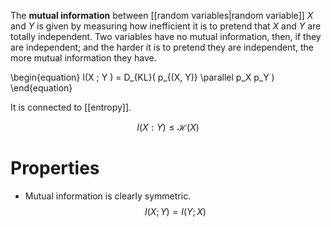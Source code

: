 The **mutual information** between [[random variables|random variable]] $X$ and $Y$ is given by measuring how inefficient it is to pretend that $X$ and $Y$ are totally independent. Two variables have no mutual information, then, if they are independent; and the harder it is to pretend they are independent, the more mutual information they have.

\begin{equation}
I(X ; Y ) = D_{KL}( p_{(X, Y)} \parallel p_X p_Y )
\end{equation}

It is connected to [[entropy]].

$$
I(X: Y) \leq \mathcal{H}(X)
$$

# Properties

* Mutual information is clearly symmetric. $$I(X ; Y) = I(Y; X)$$